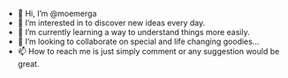 - 👋 Hi, I’m @moemerga
- 👀 I’m interested in to discover new ideas every day.
- 🌱 I’m currently learning a way to understand things more easily.
- 💞️ I’m looking to collaborate on special and life changing goodies...
- 📫 How to reach me is just simply comment or any suggestion would be great.

<!---
moemerga/moemerga is a ✨ special ✨ repository because its `README.md` (this file) appears on your GitHub profile.
You can click the Preview link to take a look at your changes.
--->
